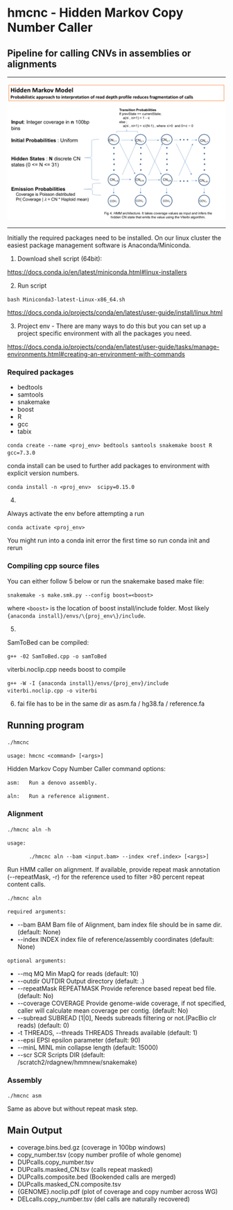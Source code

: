 # hmcnc - Hidden Markov Copy Number Caller 
## Pipeline for calling CNVs in assemblies or alignments

---
 
![HMM model](pre_hmm.model.png)

---
Initially the required packages need to be installed.
On our linux cluster the easiest package management software is Anaconda/Miniconda. 

1. Download shell script (64bit):

https://docs.conda.io/en/latest/miniconda.html#linux-installers

2. Run script

`bash Miniconda3-latest-Linux-x86_64.sh`

https://docs.conda.io/projects/conda/en/latest/user-guide/install/linux.html


3. Project env - There are many ways to do this but you can set up a project specific environment with all the packages you need.

https://docs.conda.io/projects/conda/en/latest/user-guide/tasks/manage-environments.html#creating-an-environment-with-commands

### Required packages
- bedtools
- samtools
- snakemake
- boost
- R 
- gcc
- tabix

`conda create --name <proj_env> bedtools samtools snakemake boost R gcc=7.3.0`

conda install can be used to further add packages to <proj> environment with explicit version numbers.
 
`conda install -n <proj_env>  scipy=0.15.0`

4.

Always activate the env before attempting a run

`conda activate <proj_env>`

You might run into a conda init error the first time so run conda init and rerun


### Compiling cpp source files

You can either follow 5 below or run the snakemake based make file:

`snakemake -s make.smk.py --config boost=<boost>`

where `<boost>` is the location of boost install/include folder. 
Most likely `{anaconda install}/envs/\{proj_env\}/include`.

5.
SamToBed can be compiled: 

`g++ -02 SamToBed.cpp -o samToBed`

viterbi.noclip.cpp needs boost to compile

`g++ -W -I {anaconda install}/envs/{proj_env}/include viterbi.noclip.cpp -o viterbi`

6. fai file has to be in the same dir as asm.fa / hg38.fa / reference.fa

## Running program

`./hmcnc`

`usage: hmcnc <command> [<args>]`

Hidden Markov Copy Number Caller command options:

`asm:   Run a denovo assembly.`

`aln:   Run a reference alignment.`
	
### Alignment

`./hmcnc aln -h`

`usage:`

`    	./hmcnc aln --bam <input.bam> --index <ref.index> [<args>]`

Run HMM caller on alignment. If available, provide repeat mask annotation (--repeatMask, -r) for the reference used to filter >80 percent repeat content calls.

`./hmcnc aln`

`required arguments:`
-  --bam BAM             Bam file of Alignment, bam index file should be in same dir. (default: None)
-  --index INDEX         index file of reference/assembly coordinates (default: None)


`optional arguments:`
-  --mq MQ               Min MapQ for reads (default: 10)
-  --outdir OUTDIR       Output directory (default: .)
-  --repeatMask REPEATMASK     Provide reference based repeat bed file. (default: No)
-  --coverage COVERAGE   Provide genome-wide coverage, if not specified, caller will calculate mean coverage per contig. (default: No)
-  --subread SUBREAD     [1|0], Needs subreads filtering or not.(PacBio clr reads) (default: 0)
-  -t THREADS, --threads THREADS      Threads available (default: 1)
-  --epsi EPSI           epsilon parameter (default: 90)
-  --minL MINL           min collapse length (default: 15000)
-  --scr SCR             Scripts DIR (default: /scratch2/rdagnew/hmmnew/snakemake)
  

### Assembly 

`./hmcnc asm`

Same as above but without repeat mask step.

## Main Output

- coverage.bins.bed.gz (coverage in 100bp windows)
- copy_number.tsv (copy number profile of whole genome)
- DUPcalls.copy_number.tsv
- DUPcalls.masked_CN.tsv (calls repeat masked)
- DUPcalls.composite.bed (Bookended calls are merged)
- DUPcalls.masked_CN.composite.tsv
- {GENOME}.noclip.pdf (plot of coverage and copy number across WG)
- DELcalls.copy_number.tsv (del calls are naturally recovered)


